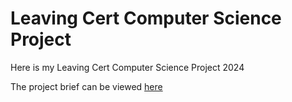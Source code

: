 # Leaving Cert Computer Science Project

Here is my Leaving Cert Computer Science Project 2024

The project brief can be viewed [here](htmls/DropMenu.txt)
